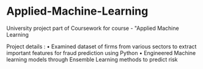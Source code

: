 # Applied-Machine-Learning
University project part of Coursework for course - "Applied Machine Learning 

Project details : 
•	Examined dataset of firms from various sectors to extract important features for fraud prediction using Python
 • Engineered Machine learning models through Ensemble Learning methods to predict risk
